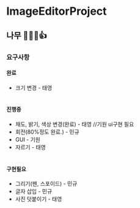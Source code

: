 # ImageEditorProject
## 나무 🌲🌴🌳👍
### 요구사항
#### 완료
- 크기 변경 - 태영
<br></br>
#### 진행중
- 채도, 밝기, 색상 변경(완료) - 태영 //기원 ui구현 필요
- 회전(80%정도 완료.) - 민규
- GUI - 기원 
- 자르기 - 태영 
<br></br>
#### 구현필요
- 그리기(펜, 스포이드) - 민규
- 글자 삽입 - 민규
- 사진 덧붙이기 - 태영
